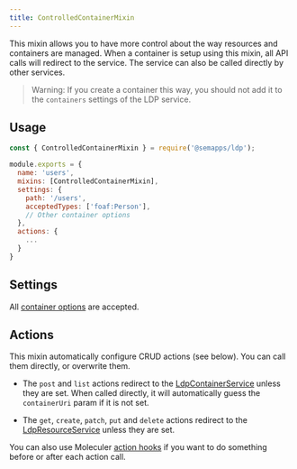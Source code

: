 ```yaml
---
title: ControlledContainerMixin
---
```


This mixin allows you to have more control about the way resources and containers are managed. When a container is setup
using this mixin, all API calls will redirect to the service. The service can also be called directly by other services.

> Warning: If you create a container this way, you should not add it to the `containers` settings of the LDP service.

## Usage

```js
const { ControlledContainerMixin } = require('@semapps/ldp');

module.exports = {
  name: 'users',
  mixins: [ControlledContainerMixin],
  settings: {
    path: '/users',
    acceptedTypes: ['foaf:Person'],
    // Other container options
  },
  actions: {
    ...
  }
}
```

## Settings

All [container options](index#container-options) are accepted.


## Actions

This mixin automatically configure CRUD actions (see below). You can call them directly, or overwrite them.

- The `post` and `list` actions redirect to the [LdpContainerService](container) unless they are set. When called directly, it will automatically guess the `containerUri` param if it is not set.

- The `get`, `create`, `patch`, `put` and `delete` actions redirect to the [LdpResourceService](resource) unless they are set.

You can also use Moleculer [action hooks](https://moleculer.services/docs/0.14/actions.html#Action-hooks) if you want to do something before or after each action call.
